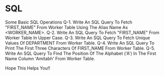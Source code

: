 # SQL
Some Basic SQL Operations
Q-1. Write An SQL Query To Fetch "FIRST_NAME" From Worker Table Using The Alias Name As <WORKER_NAME>.
Q-2. Write An SQL Query To Fetch "FIRST_NAME" From Worker Table In Upper Case.
Q-3. Write An SQL Query To Fetch Unique Values Of DEPARTMENT From Worker Table.
Q-4. Write An SQL Query To Print The First Three Characters Of  FIRST_NAME From Worker Table.
Q-5. Write An SQL Query To Find The Position Of The Alphabet ('A') In The First Name Column 'Amitabh' From Worker Table.


Hope This Helps You!!
